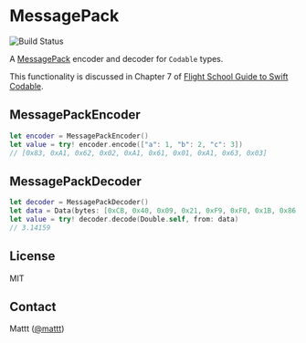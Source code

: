 # MessagePack

![Build Status](https://api.travis-ci.com/Flight-School/MessagePack.svg?branch=master)

A [MessagePack](https://msgpack.org/) encoder and decoder for `Codable` types.

This functionality is discussed in Chapter 7 of
[Flight School Guide to Swift Codable](https://gumroad.com/l/codable).

## MessagePackEncoder

```swift
let encoder = MessagePackEncoder()
let value = try! encoder.encode(["a": 1, "b": 2, "c": 3])
// [0x83, 0xA1, 0x62, 0x02, 0xA1, 0x61, 0x01, 0xA1, 0x63, 0x03]
```

## MessagePackDecoder

```swift
let decoder = MessagePackDecoder()
let data = Data(bytes: [0xCB, 0x40, 0x09, 0x21, 0xF9, 0xF0, 0x1B, 0x86, 0x6E])
let value = try! decoder.decode(Double.self, from: data)
// 3.14159
```

## License

MIT

## Contact

Mattt ([@mattt](https://twitter.com/mattt))

